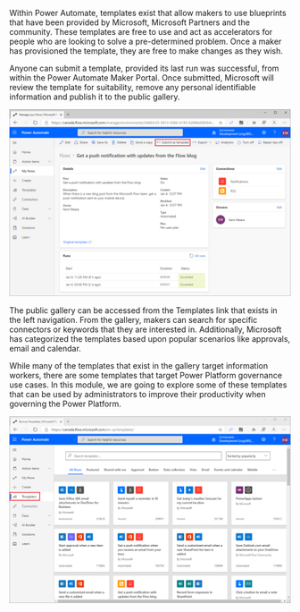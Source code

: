 Within Power Automate, templates exist that allow makers to use
blueprints that have been provided by Microsoft, Microsoft Partners and
the community. These templates are free to use and act as accelerators
for people who are looking to solve a pre-determined problem. Once a
maker has provisioned the template, they are free to make changes as
they wish.

Anyone can submit a template, provided its last run was successful, from
within the Power Automate Maker Portal. Once submitted, Microsoft will
review the template for suitability, remove any personal identifiable
information and publish it to the public gallery.

![Submit template](../media/1-submit-template.png)

The public gallery can be accessed from the Templates link that exists
in the left navigation. From the gallery, makers can search for specific
connectors or keywords that they are interested in. Additionally,
Microsoft has categorized the templates based upon popular scenarios
like approvals, email and calendar.

While many of the templates that exist in the gallery target information
workers, there are some templates that target Power Platform governance
use cases. In this module, we are going to explore some of these
templates that can be used by administrators to improve their
productivity when governing the Power Platform.

![templates](../media/2-templates.png)
